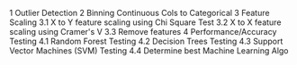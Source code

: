 1 Outlier Detection
2 Binning Continuous Cols to Categorical
3 Feature Scaling
3.1 X to Y feature scaling using Chi Square Test
3.2 X to X feature scaling using Cramer's V
3.3 Remove features
4 Performance/Accuracy Testing
4.1 Random Forest Testing
4.2 Decision Trees Testing
4.3 Support Vector Machines (SVM) Testing
4.4 Determine best Machine Learning Algo
